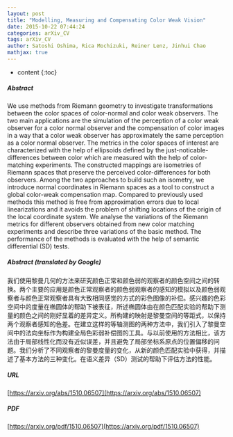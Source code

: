 ```yaml
---
layout: post
title: "Modelling, Measuring and Compensating Color Weak Vision"
date: 2015-10-22 07:44:24
categories: arXiv_CV
tags: arXiv_CV
author: Satoshi Oshima, Rica Mochizuki, Reiner Lenz, Jinhui Chao
mathjax: true
---
```


* content
{:toc}

##### Abstract
We use methods from Riemann geometry to investigate transformations between the color spaces of color-normal and color weak observers. The two main applications are the simulation of the perception of a color weak observer for a color normal observer and the compensation of color images in a way that a color weak observer has approximately the same perception as a color normal observer. The metrics in the color spaces of interest are characterized with the help of ellipsoids defined by the just-noticable-differences between color which are measured with the help of color-matching experiments. The constructed mappings are isometries of Riemann spaces that preserve the perceived color-differences for both observers. Among the two approaches to build such an isometry, we introduce normal coordinates in Riemann spaces as a tool to construct a global color-weak compensation map. Compared to previously used methods this method is free from approximation errors due to local linearizations and it avoids the problem of shifting locations of the origin of the local coordinate system. We analyse the variations of the Riemann metrics for different observers obtained from new color matching experiments and describe three variations of the basic method. The performance of the methods is evaluated with the help of semantic differential (SD) tests.

##### Abstract (translated by Google)
我们使用黎曼几何的方法来研究颜色正常和颜色弱的观察者的颜色空间之间的转换。两个主要的应用是颜色正常观察者的颜色弱观察者的感知的模拟以及颜色弱观察者与颜色正常观察者具有大致相同感觉的方式的彩色图像的补偿。感兴趣的色彩空间中的度量在椭圆体的帮助下被表征，所述椭圆体由在颜色匹配实验的帮助下测量的颜色之间的刚好显着的差异定义。所构建的映射是黎曼空间的等距式，以保持两个观察者感知的色差。在建立这样的等轴测图的两种方法中，我们引入了黎曼空间中的法向坐标作为构建全局色彩弱补偿图的工具。与以前使用的方法相比，该方法由于局部线性化而没有近似误差，并且避免了局部坐标系原点的位置偏移的问题。我们分析了不同观察者的黎曼度量的变化，从新的颜色匹配实验中获得，并描述了基本方法的三种变化。在语义差异（SD）测试的帮助下评估方法的性能。

##### URL
[https://arxiv.org/abs/1510.06507](https://arxiv.org/abs/1510.06507)

##### PDF
[https://arxiv.org/pdf/1510.06507](https://arxiv.org/pdf/1510.06507)

